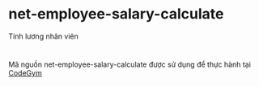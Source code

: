 # net-employee-salary-calculate
Tính lương nhân viên
#
Mã nguồn net-employee-salary-calculate được sử dụng để thực hành tại [CodeGym](https://codegym.vn)
